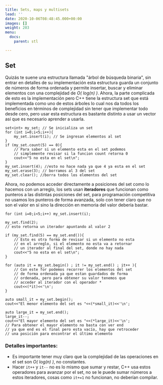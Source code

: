 ```yaml
---
title: Sets, maps y multisets
lead: ''
date: 2020-10-06T08:48:45.000+00:00
images: []
weight: 203
menu:
  docs:
    parent: stl

---
```

## Set

Quizás te suene una estructura llamada "árbol de búsqueda binaria", sin entrar en detalles de su implementación esta estructura guarda un conjunto de números de forma ordenada y permite insertar, buscar y eliminar elementos con una complejidad de *O( log(n) )*. Ahora, la parte complicada de esto es la implementación pero C++ tiene la estructura set que está implementada como uno de estos árboles lo cual nos da todos los beneficios en términos de complejidad sin tener que implementar todo desde cero, pero usar esta estructura es bastante distinto a usar un vector así que es necesario aprender a usarla.

```
set<int> my_set; // Se inicializa un set
for (int i=0;i<5;i++){
	my_set.insert(i); // Se ingresan elementos al set
}
if (my_set.count(5) == 0){
	// Para saber si un elemento esta en el set podemos
	// simplemente revisar si la funcion count retorna 0
	cout<<"5 no esta en el set\n";
}
my_set.insert(4); //esto no hace nada ya que 4 ya esta en el set
my_set.erase(3); // borramos al 3 del set
my_set.clear(); //borra todos los elementos del set
```

Ahora, no podemos acceder directamente a posiciones del set como lo hacemos con un arreglo, los sets usan **iteradores** que funcionan como punteros a las distintas posiciones del set, para programación competitiva no usamos los punteros de forma avanzada, solo con tener claro que no son el valor en sí sino la dirección en memoria del valor debería bastar.

```
for (int i=0;i<5;i++) my_set.insert(i);

my_set.find(2);
// esto retorna un iterador apuntando al valor 2

if (my_set.find(5) == my_set.end()){
	// Esto es otra forma de revisar si un elemento no esta
	// en el arreglo, si el elemento no esta va a retornar
	// un iterador al final del set, donde no hay nada
	cout<<"5 no esta en el set\n";
}

for (auto it = my_set.begin() ; it != my_set.end() ; it++ ){
	// Con este for podemos recorrer los elementos del set
	// de forma ordenada ya que estan guardados de forma
	// ordenada, pero para obtener su valor tenemos que
	// acceder al iterador con el operador *
	cout<<(*it)<<'\n';
}

auto small_it = my_set.begin();
cout<<"El menor elemento del set es "<<(*small_it)<<'\n';

auto large_it = my_set.end();
large_it--;
cout<<"El mayor elemento del set es "<<(*large_it)<<'\n';
// Para obtener el mayor elemento no basta con ver end
// ya que end es el final pero esta vacío, hay que retroceder
// una posición para encontrar el último elemento
```

### Detalles importantes:

- Es importante tener muy claro que la complejidad de las operaciones en el set son *O( log(n) )*, no constantes.
- Hacer ```it++``` y ```it--``` no es lo mismo que sumar y restar, C++ usa estos operadores para avanzar por el set, no se le puede sumar números a estos iteradores, cosas como ```it+=1``` no funcionan, no deberían compilar.
                 